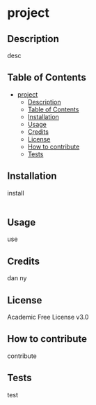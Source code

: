 # project<br>

## Description
desc
<br>

## Table of Contents
- [project](#project)
  - [Description](#description)
  - [Table of Contents](#table-of-contents)
  - [Installation](#installation)
  - [Usage](#usage)
  - [Credits](#credits)
  - [License](#license)
  - [How to contribute](#how-to-contribute)
  - [Tests](#tests)

## Installation
install  
<br>

## Usage
use

## Credits
dan ny 
<br>

## License
Academic Free License v3.0
<br>

## How to contribute
contribute
<br>

## Tests
test
<br>
